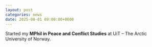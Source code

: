 ```yaml
---
layout: post
categories: news
date: 2025-08-01 09:00:00+0600
---
```


Started my **MPhil in Peace and Conflict Studies** at UiT – The Arctic University of Norway.

